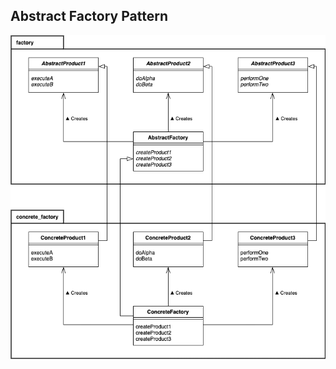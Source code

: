 ## Abstract Factory Pattern
![Abstract Factory Diagram](../diagram/AbstractFactory/AbstractFactory.png)